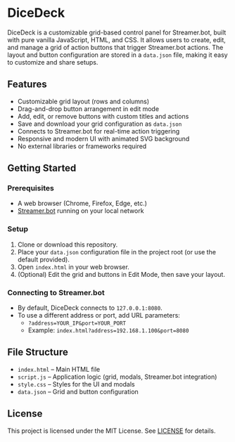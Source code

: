 # DiceDeck

DiceDeck is a customizable grid-based control panel for Streamer.bot, built with pure vanilla JavaScript, HTML, and CSS. It allows users to create, edit, and manage a grid of action buttons that trigger Streamer.bot actions. The layout and button configuration are stored in a `data.json` file, making it easy to customize and share setups.

## Features
- Customizable grid layout (rows and columns)
- Drag-and-drop button arrangement in edit mode
- Add, edit, or remove buttons with custom titles and actions
- Save and download your grid configuration as `data.json`
- Connects to Streamer.bot for real-time action triggering
- Responsive and modern UI with animated SVG background
- No external libraries or frameworks required

## Getting Started

### Prerequisites
- A web browser (Chrome, Firefox, Edge, etc.)
- [Streamer.bot](https://streamer.bot/) running on your local network

### Setup
1. Clone or download this repository.
2. Place your `data.json` configuration file in the project root (or use the default provided).
3. Open `index.html` in your web browser.
4. (Optional) Edit the grid and buttons in Edit Mode, then save your layout.

### Connecting to Streamer.bot
- By default, DiceDeck connects to `127.0.0.1:8080`.
- To use a different address or port, add URL parameters:
  - `?address=YOUR_IP&port=YOUR_PORT`
  - Example: `index.html?address=192.168.1.100&port=8080`

## File Structure
- `index.html` – Main HTML file
- `script.js` – Application logic (grid, modals, Streamer.bot integration)
- `style.css` – Styles for the UI and modals
- `data.json` – Grid and button configuration

## License
This project is licensed under the MIT License. See [LICENSE](LICENSE) for details. 